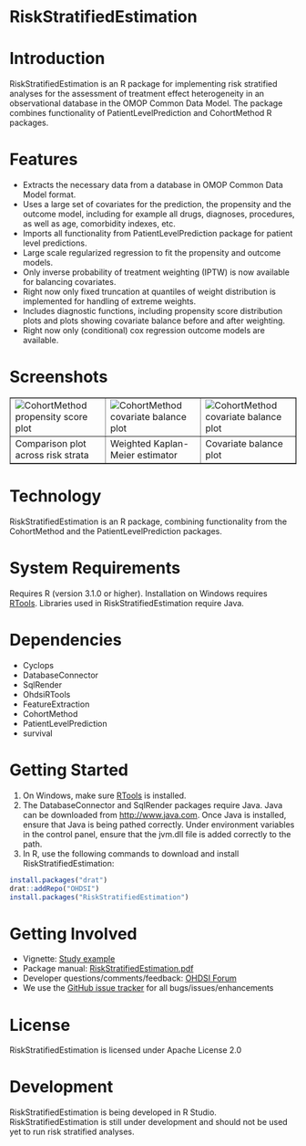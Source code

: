 RiskStratifiedEstimation
===========

Introduction
============
RiskStratifiedEstimation is an R package for implementing risk stratified analyses for the assessment of treatment effect heterogeneity in an observational database in the OMOP Common Data Model. The package combines functionality of PatientLevelPrediction and CohortMethod R packages.

Features
========
- Extracts the necessary data from a database in OMOP Common Data Model format.
- Uses a large set of covariates for the prediction, the propensity and the outcome model, including for example all drugs, diagnoses, procedures, as well as age, comorbidity indexes, etc.
- Imports all functionality from PatientLevelPrediction package for patient level predictions.
- Large scale regularized regression to fit the propensity and outcome models.
- Only inverse probability of treatment weighting (IPTW) is now available for balancing covariates.
- Right now only fixed truncation at quantiles of weight distribution is implemented for handling of extreme weights.
- Includes diagnostic functions, including propensity score distribution plots and plots showing covariate balance before and after weighting.
- Right now only (conditional) cox regression outcome models are available.

Screenshots
===========
<table border = "">
<tr valign="top">
<td width = 33%>
  <img src="https://github.com/mi-erasmusmc/RiskStratifiedEstimation/blob/master/vignettes/comparisonPlot.jpeg" alt="CohortMethod propensity score plot" title="RiskStratifiedEstimation comparison plot" />
</td>
<td width = 33%>
 <img src="https://github.com/mi-erasmusmc/RiskStratifiedEstimation/blob/master/vignettes/KMPlot.jpeg" alt="CohortMethod covariate balance plot" title="RiskStratifiedEstimation weighted Kaplan-Meier estimate" />
</td>
<td width = 33%>
 <img src="https://github.com/mi-erasmusmc/RiskStratifiedEstimation/blob/master/vignettes/balancePlot.jpeg" alt="CohortMethod covariate balance plot" title="RiskStratifiedEstimation weighted Kaplan-Meier estimate" />
</td>
</tr><tr>
<td>Comparison plot across risk strata</td><td>Weighted Kaplan-Meier estimator</td><td>Covariate balance plot</td>
</tr>
</table>

Technology
============
RiskStratifiedEstimation is an R package, combining functionality from the CohortMethod and the PatientLevelPrediction packages.

System Requirements
============
Requires R (version 3.1.0 or higher). Installation on Windows requires [RTools](http://cran.r-project.org/bin/windows/Rtools/). Libraries used in RiskStratifiedEstimation require Java.

Dependencies
============
 * Cyclops
 * DatabaseConnector
 * SqlRender
 * OhdsiRTools
 * FeatureExtraction
 * CohortMethod
 * PatientLevelPrediction
 * survival

Getting Started
===============
1. On Windows, make sure [RTools](http://cran.r-project.org/bin/windows/Rtools/) is installed.
2. The DatabaseConnector and SqlRender packages require Java. Java can be downloaded from
<a href="http://www.java.com" target="_blank">http://www.java.com</a>. Once Java is installed, ensure that Java is being pathed correctly. Under environment variables in the control panel, ensure that the jvm.dll file is added correctly to the path.
3. In R, use the following commands to download and install RiskStratifiedEstimation:

  ```r
  install.packages("drat")
  drat::addRepo("OHDSI")
  install.packages("RiskStratifiedEstimation")
  ```

Getting Involved
=============
* Vignette: [Study example](https://github.com/mi-erasmusmc/RiskStratifiedEstimation/tree/master/inst/doc/StudyExample.pdf)
* Package manual: [RiskStratifiedEstimation.pdf](https://github.com/mi-erasmusmc/RiskStratifiedEstimation/blob/master/extras/RiskStratifiedEstimation-manual.pdf)
* Developer questions/comments/feedback: <a href="http://forums.ohdsi.org/c/developers">OHDSI Forum</a>
* We use the <a href="../../issues">GitHub issue tracker</a> for all bugs/issues/enhancements

License
=======
RiskStratifiedEstimation is licensed under Apache License 2.0

Development
===========
RiskStratifiedEstimation is being developed in R Studio.
RiskStratifiedEstimation is still under development and should not be used yet to run risk stratified analyses.


